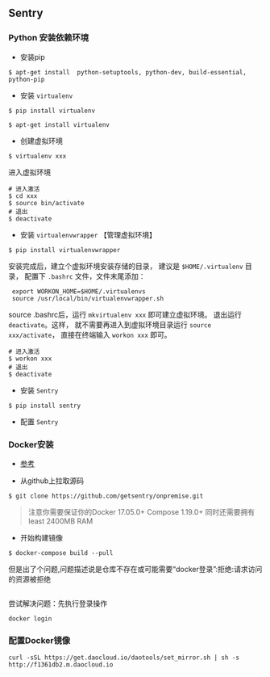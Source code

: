 ## Sentry

### Python 安装依赖环境

- 安装pip

```shell script
$ apt-get install  python-setuptools, python-dev, build-essential, python-pip
```

- 安装 `virtualenv`

```shell script
$ pip install virtualenv
```

```shell script
$ apt-get install virtualenv
```



- 创建虚拟环境

```shell script
$ virtualenv xxx
```
进入虚拟环境

```shell script
# 进入激活
$ cd xxx
$ source bin/activate
# 退出
$ deactivate
```

- 安装 `virtualenvwrapper` 【管理虚拟环境】

```shell script
$ pip install virtualenvwrapper
```

安装完成后，建立个虚拟环境安装存储的目录，
建议是 `$HOME/.virtualenv` 目录，
配置下 `.bashrc` 文件，文件末尾添加：

```shell script
 export WORKON_HOME=$HOME/.virtualenvs
 source /usr/local/bin/virtualenvwrapper.sh
```

source .bashrc后，运行 `mkvirtualenv xxx` 即可建立虚拟环境。
退出运行 `deactivate`。这样，
就不需要再进入到虚拟环境目录运行 `source xxx/activate`，
直接在终端输入 `workon xxx` 即可。

```shell script
# 进入激活
$ workon xxx
# 退出
$ deactivate
```


- 安装 `Sentry`

```shell script
$ pip install sentry
```

- 配置 `Sentry`



### Docker安装

- [参考](https://blog.csdn.net/qq_33551792/article/details/104243528)

- 从github上拉取源码

```shell script
$ git clone https://github.com/getsentry/onpremise.git
```


> 注意你需要保证你的Docker 17.05.0+ Compose 1.19.0+ 
同时还需要拥有least 2400MB RAM

- 开始构建镜像

````shell script
$ docker-compose build --pull
````

但是出了个问题,问题描述说是仓库不存在或可能需要“docker登录”:拒绝:请求访问的资源被拒绝

```shell script

```

尝试解决问题：先执行登录操作

```shell script
docker login
```


### 配置Docker镜像

```shell script
curl -sSL https://get.daocloud.io/daotools/set_mirror.sh | sh -s http://f1361db2.m.daocloud.io
```